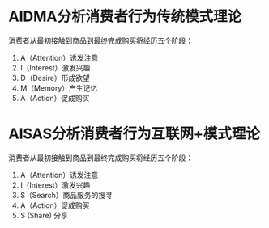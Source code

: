 # AIDMA分析消费者行为传统模式理论

消费者从最初接触到商品到最终完成购买将经历五个阶段：
1. A（Attention）诱发注意
2. I（Interest）激发兴趣
3. D（Desire）形成欲望
4. M（Memory）产生记忆
5. A（Action）促成购买

# AISAS分析消费者行为互联网+模式理论

消费者从最初接触到商品到最终完成购买将经历五个阶段：

1. A（Attention）诱发注意
2. I（Interest）激发兴趣
3. S（Search）商品服务的搜寻
4. A（Action）促成购买
5. S (Share) 分享
